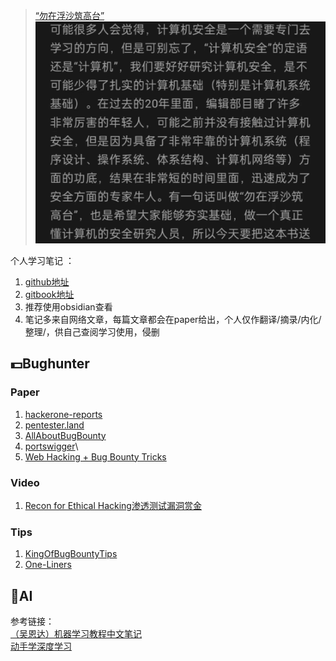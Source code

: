 > [“勿在浮沙筑高台”](https://mp.weixin.qq.com/s/WV8ZPQjXv-_m8EgLCUc1fw)
![](draw/2b74b2674c4044553d41d555084bf62.png)  

个人学习笔记 ：
1. [github地址](https://github.com/Hiroki-Sawada-y/Hiroki_Study) 
2. [gitbook地址](https://hiroki-sawada.gitbook.io/study/)
3. 推荐使用obsidian查看 
4. 笔记多来自网络文章，每篇文章都会在paper给出，个人仅作翻译/摘录/内化/整理/，供自己查阅学习使用，侵删
## 💵Bughunter

### Paper
1. [hackerone-reports](https://github.com/reddelexc/hackerone-reports)  
2. [pentester.land](https://pentester.land/writeups/)  
3. [AllAboutBugBounty](https://github.com/daffainfo/AllAboutBugBounty)
4. [portswigger](https://portswigger.net/)\
5. [Web Hacking + Bug Bounty Tricks](https://github.com/Mehdi0x90/Web_Hacking)

### Video
1. [Recon for Ethical Hacking渗透测试漏洞赏金](https://mega.nz/folder/CDphRCJB#eBZqSmleyW6Thld_8RbZwQ)

### Tips
1. [KingOfBugBountyTips](https://github.com/0x13v/KingOfBugBountyTips)
2. [One-Liners](https://github.com/0xPugazh/One-Liners)




## 🎄AI

参考链接：  
[（吴恩达）机器学习教程中文笔记](https://github.com/fengdu78/Coursera-ML-AndrewNg-Notes)  
[动手学深度学习](https://github.com/d2l-ai/d2l-zh)






